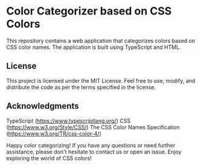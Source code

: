 # Color Categorizer based on CSS Colors
This repository contains a web application that categorizes colors based on CSS color names. The application is built using TypeScript and HTML.

## License
This project is licensed under the MIT License. Feel free to use, modify, and distribute the code as per the terms specified in the license.

## Acknowledgments
TypeScript (https://www.typescriptlang.org/)
CSS (https://www.w3.org/Style/CSS/)
The CSS Color Names Specification (https://www.w3.org/TR/css-color-4/)

Happy color categorizing! If you have any questions or need further assistance, please don't hesitate to contact us or open an issue. Enjoy exploring the world of CSS colors!